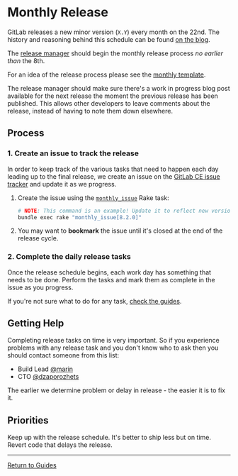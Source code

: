 # Monthly Release

GitLab releases a new minor version (`X.Y`) every month on the 22nd. The history
and reasoning behind this schedule can be found [on the blog].

The [release manager] should begin the monthly release process *no earlier than* the 8th.

For an idea of the release process please see the [monthly template](https://gitlab.com/gitlab-org/release-tools/blob/master/templates/monthly.md.erb).

The release manager should make sure there's a work in progress blog post
available for the next release the moment the previous release has been
published. This allows other developers to leave comments about the release,
instead of having to note them down elsewhere.

[on the blog]: https://about.gitlab.com/2015/12/07/why-we-shift-objectives-and-not-release-dates-at-gitlab/
[release manager]: release-manager.md

## Process

### 1. Create an issue to track the release

In order to keep track of the various tasks that need to happen each day leading
up to the final release, we create an issue on the [GitLab CE issue tracker] and
update it as we progress.

1. Create the issue using the
   [`monthly_issue`](rake-tasks.md#monthly_issueversion) Rake task:

    ```sh
    # NOTE: This command is an example! Update it to reflect new version numbers.
    bundle exec rake "monthly_issue[8.2.0]"
    ```

1. You may want to **bookmark** the issue until it's closed at the end of the
   release cycle.

[GitLab CE issue tracker]: https://gitlab.com/gitlab-org/gitlab-ce/issues

### 2. Complete the daily release tasks

Once the release schedule begins, each work day has something that needs to be
done. Perform the tasks and mark them as complete in the issue as you progress.

If you're not sure what to do for any task, [check the guides](../README.md#guides).

## Getting Help

Completing release tasks on time is very important. So if you experience problems with any 
release task and you don't know who to ask then you should contact someone from this list:

* Build Lead [@marin](https://gitlab.com/marin)
* CTO [@dzaporozhets](https://gitlab.com/dzaporozhets)

The earlier we determine problem or delay in release - the easier it is to fix it. 

## Priorities

Keep up with the release schedule. It's better to ship less but on time.
Revert code that delays the release.

---

[Return to Guides](../README.md#guides)
